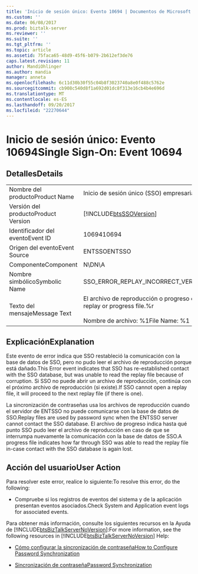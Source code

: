 ```yaml
---
title: 'Inicio de sesión único: Evento 10694 | Documentos de Microsoft'
ms.custom: ''
ms.date: 06/08/2017
ms.prod: biztalk-server
ms.reviewer: ''
ms.suite: ''
ms.tgt_pltfrm: ''
ms.topic: article
ms.assetid: 75faca65-48d9-45f6-b079-2b612ef3de76
caps.latest.revision: 11
author: MandiOhlinger
ms.author: mandia
manager: anneta
ms.openlocfilehash: 6c11d30b30f55c04b8f3023740a8e0f488c5762e
ms.sourcegitcommit: cb908c540d8f1a692d01dc8f313e16cb4b4e696d
ms.translationtype: MT
ms.contentlocale: es-ES
ms.lasthandoff: 09/20/2017
ms.locfileid: "22270644"
---
```

# <a name="single-sign-on-event-10694"></a><span data-ttu-id="0ac69-102">Inicio de sesión único: Evento 10694</span><span class="sxs-lookup"><span data-stu-id="0ac69-102">Single Sign-On: Event 10694</span></span>
## <a name="details"></a><span data-ttu-id="0ac69-103">Detalles</span><span class="sxs-lookup"><span data-stu-id="0ac69-103">Details</span></span>  
  
|||  
|-|-|  
|<span data-ttu-id="0ac69-104">Nombre del producto</span><span class="sxs-lookup"><span data-stu-id="0ac69-104">Product Name</span></span>|<span data-ttu-id="0ac69-105">Inicio de sesión único (SSO) empresarial</span><span class="sxs-lookup"><span data-stu-id="0ac69-105">Enterprise Single Sign-On</span></span>|  
|<span data-ttu-id="0ac69-106">Versión del producto</span><span class="sxs-lookup"><span data-stu-id="0ac69-106">Product Version</span></span>|[!INCLUDE[btsSSOVersion](../includes/btsssoversion-md.md)]|  
|<span data-ttu-id="0ac69-107">Identificador del evento</span><span class="sxs-lookup"><span data-stu-id="0ac69-107">Event ID</span></span>|<span data-ttu-id="0ac69-108">10694</span><span class="sxs-lookup"><span data-stu-id="0ac69-108">10694</span></span>|  
|<span data-ttu-id="0ac69-109">Origen del evento</span><span class="sxs-lookup"><span data-stu-id="0ac69-109">Event Source</span></span>|<span data-ttu-id="0ac69-110">ENTSSO</span><span class="sxs-lookup"><span data-stu-id="0ac69-110">ENTSSO</span></span>|  
|<span data-ttu-id="0ac69-111">Componente</span><span class="sxs-lookup"><span data-stu-id="0ac69-111">Component</span></span>|<span data-ttu-id="0ac69-112">N\D</span><span class="sxs-lookup"><span data-stu-id="0ac69-112">N\A</span></span>|  
|<span data-ttu-id="0ac69-113">Nombre simbólico</span><span class="sxs-lookup"><span data-stu-id="0ac69-113">Symbolic Name</span></span>|<span data-ttu-id="0ac69-114">SSO_ERROR_REPLAY_INCORRECT_VERSION</span><span class="sxs-lookup"><span data-stu-id="0ac69-114">SSO_ERROR_REPLAY_INCORRECT_VERSION</span></span>|  
|<span data-ttu-id="0ac69-115">Texto del mensaje</span><span class="sxs-lookup"><span data-stu-id="0ac69-115">Message Text</span></span>|<span data-ttu-id="0ac69-116">El archivo de reproducción o progreso está dañado.%r</span><span class="sxs-lookup"><span data-stu-id="0ac69-116">Corruption was detected in the replay or progress file.%r</span></span><br /><br /> <span data-ttu-id="0ac69-117">Nombre de archivo: %1</span><span class="sxs-lookup"><span data-stu-id="0ac69-117">File Name: %1</span></span>|  
  
## <a name="explanation"></a><span data-ttu-id="0ac69-118">Explicación</span><span class="sxs-lookup"><span data-stu-id="0ac69-118">Explanation</span></span>  
 <span data-ttu-id="0ac69-119">Este evento de error indica que SSO restableció la comunicación con la base de datos de SSO, pero no pudo leer el archivo de reproducción porque está dañado.</span><span class="sxs-lookup"><span data-stu-id="0ac69-119">This Error event indicates that SSO has re-established contact with the SSO database, but was unable to read the replay file because of corruption.</span></span> <span data-ttu-id="0ac69-120">Si SSO no puede abrir un archivo de reproducción, continúa con el próximo archivo de reproducción (si existe).</span><span class="sxs-lookup"><span data-stu-id="0ac69-120">If SSO cannot open a replay file, it will proceed to the next replay file (if there is one).</span></span>  
  
 <span data-ttu-id="0ac69-121">La sincronización de contraseñas usa los archivos de reproducción cuando el servidor de ENTSSO no puede comunicarse con la base de datos de SSO.</span><span class="sxs-lookup"><span data-stu-id="0ac69-121">Replay files are used by password sync when the ENTSSO server cannot contact the SSO database.</span></span> <span data-ttu-id="0ac69-122">El archivo de progreso indica hasta qué punto SSO pudo leer el archivo de reproducción en caso de que se interrumpa nuevamente la comunicación con la base de datos de SSO.</span><span class="sxs-lookup"><span data-stu-id="0ac69-122">A progress file indicates how far through SSO was able to read the replay file in-case contact with the SSO database is again lost.</span></span>  
  
## <a name="user-action"></a><span data-ttu-id="0ac69-123">Acción del usuario</span><span class="sxs-lookup"><span data-stu-id="0ac69-123">User Action</span></span>  
 <span data-ttu-id="0ac69-124">Para resolver este error, realice lo siguiente:</span><span class="sxs-lookup"><span data-stu-id="0ac69-124">To resolve this error, do the following:</span></span>  
  
-   <span data-ttu-id="0ac69-125">Compruebe si los registros de eventos del sistema y de la aplicación presentan eventos asociados.</span><span class="sxs-lookup"><span data-stu-id="0ac69-125">Check System and Application event logs for associated events.</span></span>  
  
 <span data-ttu-id="0ac69-126">Para obtener más información, consulte los siguientes recursos en la Ayuda de [!INCLUDE[btsBizTalkServerNoVersion](../includes/btsbiztalkservernoversion-md.md)]:</span><span class="sxs-lookup"><span data-stu-id="0ac69-126">For more information, see the following resources in [!INCLUDE[btsBizTalkServerNoVersion](../includes/btsbiztalkservernoversion-md.md)] Help:</span></span>  
  
-   [<span data-ttu-id="0ac69-127">Cómo configurar la sincronización de contraseña</span><span class="sxs-lookup"><span data-stu-id="0ac69-127">How to Configure Password Synchronization</span></span>](../core/how-to-configure-password-synchronization.md)  
  
-   [<span data-ttu-id="0ac69-128">Sincronización de contraseña</span><span class="sxs-lookup"><span data-stu-id="0ac69-128">Password Synchronization</span></span>](../core/password-synchronization2.md)